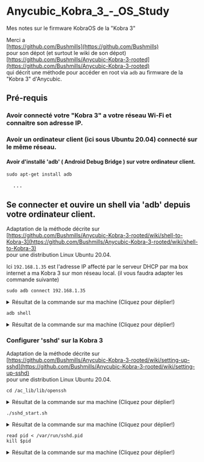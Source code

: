 # Anycubic_Kobra_3_-_OS_Study
Mes notes sur le firmware KobraOS de la "Kobra 3"

Merci a  
[https://github.com/Bushmills](https://github.com/Bushmills)  
pour son dépot (et surtout le wiki de son dépot)  
[https://github.com/Bushmills/Anycubic-Kobra-3-rooted](https://github.com/Bushmills/Anycubic-Kobra-3-rooted)  
qui décrit une méthode pour accéder en root via `adb` au firmware de la "Kobra 3" d'Anycubic.

## Pré-requis

### Avoir connecté votre "Kobra 3" a votre réseau Wi-Fi et connaitre son adresse IP.

### Avoir un ordinateur client (ici sous Ubuntu 20.04) connecté sur le même réseau.

#### Avoir d'installé 'adb' ( Android Debug Bridge ) sur votre ordinateur client.

~~~
sudo apt-get install adb
~~~
<pre>
  ...
</pre>

## Se connecter et ouvire un shell via 'adb' depuis votre ordinateur client.

Adaptation de la méthode décrite sur  
[https://github.com/Bushmills/Anycubic-Kobra-3-rooted/wiki/shell-to-Kobra-3](https://github.com/Bushmills/Anycubic-Kobra-3-rooted/wiki/shell-to-Kobra-3)  
pour une distribution Linux Ubuntu 20.04.

Ici `192.168.1.35` est l'adresse IP affecté par le serveur DHCP par ma box internet a ma Kobra 3 sur mon réseau local. (il vous faudra adapter les commande suivante)


~~~
sudo adb connect 192.168.1.35
~~~
<details>
 <summary>Résultat de la commande sur ma machine (Cliquez pour déplier!)</summary>
<pre>
$ sudo adb connect 192.168.1.35
connected to 192.168.1.35:5555
</pre>
</details>



~~~
adb shell
~~~
<details>
 <summary>Résultat de la commande sur ma machine (Cliquez pour déplier!)</summary>
<pre>
$ adb shell
root@Rockchip:/# 
</pre>
</details>


### Configurer 'sshd' sur la Kobra 3

Adaptation de la méthode décrite sur  
[https://github.com/Bushmills/Anycubic-Kobra-3-rooted/wiki/setting-up-sshd](https://github.com/Bushmills/Anycubic-Kobra-3-rooted/wiki/setting-up-sshd)  
pour une distribution Linux Ubuntu 20.04.

~~~
cd /ac_lib/lib/openssh
~~~
<details>
 <summary>Résultat de la commande sur ma machine (Cliquez pour déplier!)</summary>
<pre>
root@Rockchip:/# cd /ac_lib/lib/openssh
root@Rockchip:/ac_lib/lib/openssh# 
</pre>
</details>



~~~
./sshd_start.sh
~~~
<details>
 <summary>Résultat de la commande sur ma machine (Cliquez pour déplier!)</summary>
<pre>
root@Rockchip:/ac_lib/lib/openssh# ./sshd_start.sh 
ssh_host_rsa_key file no exit, creating...
Generating public/private rsa key pair.
Your identification has been saved in /ac_lib/lib/openssh/etc/ssh_host_rsa_key
Your public key has been saved in /ac_lib/lib/openssh/etc/ssh_host_rsa_key.pub
The key fingerprint is:
SHA256:******************************************* root@Rockchip
The key's randomart image is:
+---[RSA 3072]----+
|*****************|
|*****************|
|*****************|
|*****************|
|*****************|
|*****************|
|*****************|
|*****************|
|*****************|
+----[SHA256]-----+
ssh_host_ecdsa_key file no exit, creating...
Generating public/private rsa key pair.
Your identification has been saved in /ac_lib/lib/openssh/etc/ssh_host_ecdsa_key
Your public key has been saved in /ac_lib/lib/openssh/etc/ssh_host_ecdsa_key.pub
The key fingerprint is:
SHA256:******************************************* root@Rockchip
The key's randomart image is:
+---[RSA 3072]----+
|*****************|
|*****************|
|*****************|
|*****************|
|*****************|
|*****************|
|*****************|
|*****************|
|*****************|
+----[SHA256]-----+
ssh_host_ed25519_key file no exit, creating...
Generating public/private rsa key pair.
Your identification has been saved in /ac_lib/lib/openssh/etc/ssh_host_ed25519_key
Your public key has been saved in /ac_lib/lib/openssh/etc/ssh_host_ed25519_key.pub
The key fingerprint is:
SHA256:******************************************* root@Rockchip
The key's randomart image is:
+---[RSA 3072]----+
|*****************|
|*****************|
|*****************|
|*****************|
|*****************|
|*****************|
|*****************|
|*****************|
|*****************|
+----[SHA256]-----+
no config, configing
root@Rockchip:/ac_lib/lib/openssh# 
</pre>
</details>


~~~
read pid < /var/run/sshd.pid
kill $pid
~~~
<details>
 <summary>Résultat de la commande sur ma machine (Cliquez pour déplier!)</summary>
  <!-- Vérifier ce que donne le caractère inférieur qui me fait bugger le html  (non terminaison du block pre et details) si je ne le convertie pas -->
<pre>
root@Rockchip:/ac_lib/lib/openssh# read pid &lt; /var/run/sshd.pid
root@Rockchip:/ac_lib/lib/openssh# kill $pid
root@Rockchip:/ac_lib/lib/openssh# 
</pre>
</detail>


Modifier le fichier de configuration du serveur sshd
~~~
vi etc/sshd_config
~~~


> In that file, change the line
<pre>
AuthorizedKeysFile       .ssh/authorized_keys
</pre>
> by moving the cursor to the line and pressing the "i" key (allowing editing).
>
> Let it point to a file with an writable absolute location.
>
> That location could be on your thumb drive, or alternatively the ssh configuration directory.  
> In that case should that line be changed to:
~~~
AuthorizedKeysFile      /ac_lib/lib/openssh/etc/authorized_keys
~~~
> 
> Save the file (Esc:wq )
Pour sauver le "(Esc:wq)" signifie appuyer sur la touche "Echap", puis la touche ":" (permet de passer en mode commande sous vi), puis la touche "w" (pour écrire le fichier si en mode commande), puis la touche "q" (pour quiter vi si en mode commande).


Sur votre ordinateur client.  
Dans une nouvelle console bash.  
Générer vous (si pas déja fait) une clé RSA.
~~~
cd ~/.ssh/
~~~
~~~
ssh-keygen -t rsa
~~~
<details>
 <summary>Résultat de la commande sur ma machine (Cliquez pour déplier!)</summary>
<pre>
q6@q6-pc:~/.ssh$ ssh-keygen -t rsa
Generating public/private rsa key pair.
Enter file in which to save the key (/home/q6/.ssh/id_rsa): 
Enter passphrase (empty for no passphrase): 
Enter same passphrase again: 
Your identification has been saved in /home/q6/.ssh/id_rsa
Your public key has been saved in /home/q6/.ssh/id_rsa.pub
The key fingerprint is:
SHA256:******************************************* q6@q6-pc
The key's randomart image is:
+---[RSA 3072]----+
|*****************|
|*****************|
|*****************|
|*****************|
|*****************|
|*****************|
|*****************|
|*****************|
|*****************|
+----[SHA256]-----+
q6@q6-pc:~/.ssh$ 
</pre>
</details>

Toujours sous cette cette nouvelle consol bash sous votre client.  
Transférer la clé public RSA vers la Kobra 3 via adb vers le fichier des clé authorisées.  
~~~
adb push id_rsa.pub /ac_lib/lib/openssh/etc/authorized_keys
~~~
<details>
 <summary>Résultat de la commande sur ma machine (Cliquez pour déplier!)</summary>
<pre>
q6@q6-pc:~/.ssh$ adb push id_rsa.pub /ac_lib/lib/openssh/etc/authorized_keys
id_rsa.pub: 1 file pushed. 0.1 MB/s (562 bytes in 0.004s)
q6@q6-pc:~/.ssh$ 
</pre>
</details>


Revenir sur la fenettre où l'on se trouve connecté sur un shell de la Kobra 3 via adb  
(Depuis la Kobra 3)  
~~~
chmod 600 etc/authorized_keys
~~~
<pre>
root@Rockchip:/ac_lib/lib/openssh# chmod 600 etc/authorized_keys
</pre>




~~~
./sshd_start.sh
~~~
<pre>
root@Rockchip:/ac_lib/lib/openssh# ./sshd_start.sh 
config
root@Rockchip:/ac_lib/lib/openssh# 
</pre>


Et là enfin votre post client doit avoir la posibilité de se connecter a la Kobra 3 comme utilisateur root en SSH.  
(Mais pour l'instant le serveur sshd n'est pas lancé automatiquement et donc si on redémmare la Kobra 3 il faudra relancer le serveur SSH via un shell adb connecté a la Kobra 3

~~~
sudo adb connect 192.168.1.35
~~~
<pre>
$ sudo adb connect 192.168.1.35
connected to 192.168.1.35:5555
</pre>


~~~
adb shell
~~~
<pre>
$ adb shell
root@Rockchip:/# 
</pre>


~~~
/ac_lib/lib/openssh/sshd_start.sh
~~~
<pre>
root@Rockchip:/# ac_lib/lib/openssh/sshd_start.sh 
config
root@Rockchip:/# 
</pre>

)


Enfin pour vous connecter depuis votre ordinateur client
~~~
ssh 192.168.1.35 -l root
~~~
ou 
~~~
ssh root@192.168.1.35
~~~

<pre>
The authenticity of host '192.168.1.35 (192.168.1.35)' can't be established.
RSA key fingerprint is SHA256:YDCcZNnyA+IHSdm9pt1PNBvNdKuer4bKHqCrxfq176M.
Are you sure you want to continue connecting (yes/no/[fingerprint])? yes
Warning: Permanently added '192.168.1.35' (RSA) to the list of known hosts.
root@Rockchip:~# 
</pre>

Ou graphiquement sous "Fichiers" (le gestionnaire de fichier par défaut sur une Ubuntu 20.04) via "Autres emplacements", "Connexion à un serveur" (en bas de la fenetre) 
![Capture d’écran de 2024-07-28 00-13-27](https://github.com/user-attachments/assets/861b73e5-78d5-4735-a422-7031207f229d)
(Nom d'utilisateur root)
![Capture d’écran de 2024-07-28 00-18-03](https://github.com/user-attachments/assets/61dcd320-a909-4319-b99e-6d0f3eddd154)



<!--
~~~

~~~
<pre>

</pre>






~~~

~~~
<pre>

</pre>


<details>
 <summary>Résultat de la commande sur ma machine (Cliquez pour déplier!)</summary>
<pre>

</pre>
</details>


-->
